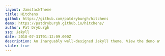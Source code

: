 ```yaml
---
layout: JamstackTheme
title: Hitchens
github: https://github.com/patdryburgh/hitchens
demo: https://patdryburgh.github.io/hitchens/
author: Pat Dryburgh
ssg: Jekyll
date: 2018-07-31T01:12:09.000Z
description: An inarguably well-designed Jekyll theme. View the demo at
stale: true
---
```

